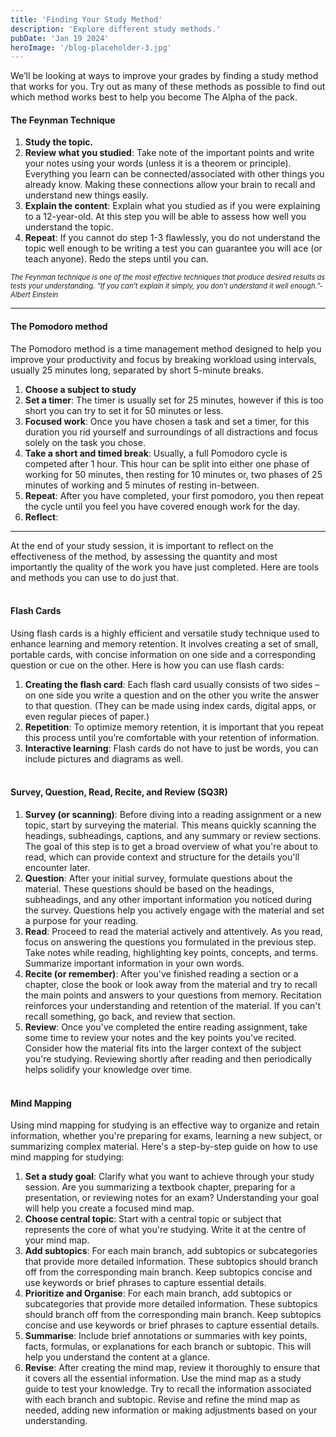 ```yaml
---
title: 'Finding Your Study Method'
description: 'Explore different study methods.'
pubDate: 'Jan 19 2024'
heroImage: '/blog-placeholder-3.jpg'
---
```


We’ll be looking at ways to improve your grades by finding a study method that works for you. Try out as many of these methods as possible to find out which method works best to help you become The Alpha of the pack.
#### The Feynman Technique
1. __Study the topic.__
2. __Review what you studied__: Take note of the important points and write your notes using your words (unless it is a theorem or principle). Everything you learn can be connected/associated with other things you already
know. Making these connections allow your brain to recall and understand new things easily.
3. __Explain the content__: Explain what you studied as if you were explaining to a 12-year-old.
At this step you will be able to assess how well you understand the topic.
4. __Repeat__: If you cannot do step 1-3 flawlessly, you do not understand the topic well enough to be writing a test
you can guarantee you will ace (or teach anyone). Redo the steps until you can.


<small style="text-align: right; font-size: 0.8em;"> _The Feynman technique is one of the most effective techniques that produce desired results as tests your understanding. “If you can't explain it simply, you don't understand it well enough.”-Albert Einstein_ </small><hr/>


#### The Pomodoro method
The Pomodoro method is a time management method designed to help you improve your productivity and focus by breaking workload using intervals, usually 25 minutes long, separated by short 5-minute breaks.

1. __Choose a subject to study__
2. __Set a timer__:
The timer is usually set for 25 minutes, however if this is too short you can try to set it for 50
minutes or less.
3. __Focused work__:
Once you have chosen a task and set a timer, for this duration you rid yourself and surroundings
of all distractions and focus solely on the task you chose.
4. __Take a short and timed break__:
Usually, a full Pomodoro cycle is competed after 1 hour. This hour can be split into either one phase of working for 50 minutes, then resting for 10 minutes or, two phases of 25 minutes of working and 5 minutes of resting in-between.
5. __Repeat__:
After you have completed, your first pomodoro, you then repeat the cycle until you feel you have covered enough work for the day.
6. __Reflect__:

<hr/>
At the end of your study session, it is important to reflect on the effectiveness of the method, by assessing the quantity and most importantly the quality of the work you have just completed. Here are tools and methods you can use to do just that. 
<br/><br/>

#### Flash Cards
Using flash cards is a highly efficient and versatile study technique used to enhance learning and
memory retention. It involves creating a set of small, portable cards, with concise information on one
side and a corresponding question or cue on the other.
Here is how you can use flash cards:

1. __Creating the flash card__:
Each flash card usually consists of two sides – on one side you write a question and on the other you write the answer to that question. (They can be made using index cards, digital apps, or even regular pieces of paper.)
2. __Repetition__:
To optimize memory retention, it is important that you repeat this process until you’re
comfortable with your retention of information.
3. __Interactive learning__:
Flash cards do not have to just be words, you can include pictures and diagrams as well.
<br/><br/>

#### Survey, Question, Read, Recite, and Review (SQ3R)

1. __Survey (or scanning)__:
Before diving into a reading assignment or a new topic, start by surveying the material. This
means quickly scanning the headings, subheadings, captions, and any summary or review
sections.
The goal of this step is to get a broad overview of what you're about to read, which can
provide context and structure for the details you'll encounter later.
2. __Question__:
After your initial survey, formulate questions about the material. These questions should be
based on the headings, subheadings, and any other important information you noticed
during the survey.
Questions help you actively engage with the material and set a purpose for your reading.
3. __Read__:
Proceed to read the material actively and attentively. As you read, focus on answering the
questions you formulated in the previous step.
Take notes while reading, highlighting key points, concepts, and terms. Summarize important
information in your own words.
4. __Recite (or remember)__:
After you've finished reading a section or a chapter, close the book or look away from the
material and try to recall the main points and answers to your questions from memory.
Recitation reinforces your understanding and retention of the material. If you can't recall
something, go back, and review that section.
5. __Review__:
Once you've completed the entire reading assignment, take some time to review your notes
and the key points you've recited.
Consider how the material fits into the larger context of the subject you're studying.
Reviewing shortly after reading and then periodically helps solidify your knowledge over
time.<br/><br/>

#### Mind Mapping
Using mind mapping for studying is an effective way to organize and retain information, whether
you're preparing for exams, learning a new subject, or summarizing complex material.
Here's a step-by-step guide on how to use mind mapping for studying:
1. __Set a study goal__:
Clarify what you want to achieve through your study session. Are you summarizing a
textbook chapter, preparing for a presentation, or reviewing notes for an exam?
Understanding your goal will help you create a focused mind map.
2. __Choose central topic__:
Start with a central topic or subject that represents the core of what you're studying. Write it
at the centre of your mind map.
3. __Add subtopics__:
For each main branch, add subtopics or subcategories that provide more detailed
information. These subtopics should branch off from the corresponding main branch.
Keep subtopics concise and use keywords or brief phrases to capture essential details.
4. __Prioritize and Organise__:
For each main branch, add subtopics or subcategories that provide more detailed
information. These subtopics should branch off from the corresponding main branch.
Keep subtopics concise and use keywords or brief phrases to capture essential details.
5. __Summarise__:
Include brief annotations or summaries with key points, facts, formulas, or explanations for
each branch or subtopic. This will help you understand the content at a glance.
6. __Revise__:
After creating the mind map, review it thoroughly to ensure that it covers all the essential
information.
Use the mind map as a study guide to test your knowledge. Try to recall the information
associated with each branch and subtopic.
Revise and refine the mind map as needed, adding new information or making adjustments
based on your understanding.
